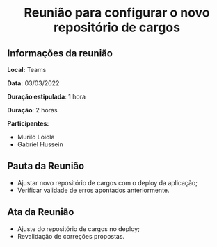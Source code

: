 <h1 style="text-align: center">Reunião para configurar o novo repositório de cargos</h1>

## Informações da reunião

**Local:** Teams

**Data:** 03/03/2022

**Duração estipulada**: 1 hora

**Duração**: 2 horas

**Participantes:**
* Murilo Loiola
* Gabriel Hussein

## Pauta da Reunião

- Ajustar novo repositório de cargos com o deploy da aplicação;
- Verificar validade de erros apontados anteriormente.

## Ata da Reunião

 - Ajuste do repositório de cargos no deploy;
 - Revalidação de correções propostas.
